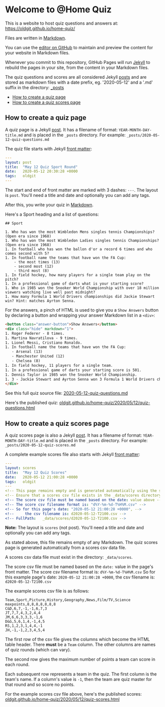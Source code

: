 # Welcome to @Home Quiz

This is a website to host quiz questions and answers at: <https://oldgit.github.io/home-quiz/>

Files are written in [Markdown](https://guides.github.com/features/mastering-markdown/).

You can use the [editor on GitHub](https://github.com/oldgit/home-quiz/edit/master/README.md)
to maintain and preview the content for your website in Markdown files.

Whenever you commit to this repository, GitHub Pages will run [Jekyll](https://jekyllrb.com/)
to rebuild the pages in your site, from the content in your Markdown files.

The quiz questions and scores are all considered Jekyll [posts](https://jekyllrb.com/docs/posts/)
and are stored as markdown files with a date prefix, eg. '2020-05-12' and a '.md' suffix in the
directory: [\_posts](\_posts/)

* [How to create a quiz page](#how-to-create-a-quiz-page)
* [How to create a quiz scores page](#how-to-create-a-quiz-scores-page)

## How to create a quiz page

A quiz page is a Jekyll [post](https://jekyllrb.com/docs/posts).
It has a filename of format: `YEAR-MONTH-DAY-title.md` and is placed in the `_posts` directory.
For example: `_posts/2020-05-12-quiz-questions.md`

The quiz file starts with Jekyll [front matter](https://jekyllrb.com/docs/front-matter/):

```yaml
---
layout: post
title:  "May 12 Quiz Sport Round"
date:   2020-05-12 20:30:28 +0000
tags:   oldgit
---
```

The start and end of front matter are marked with 3 dashes: `---`. The layout is `post`.
You'll need a title and date and optionally you can add any tags.

After this, you write your quiz in [Markdown](https://help.github.com/en/github/writing-on-github/basic-writing-and-formatting-syntax).

Here's a Sport heading and a list of questions:

```text
## Sport

1. Who has won the most Wimbledon Mens singles tennis Championships? (Open era since 1968)
1. Who has won the most Wimbledon Ladies singles tennis Championships? (Open era since 1968)
1. In football who has won the ballon d'or a record 6 times and who comes second with 5?
1. In football name the teams that have won the FA Cup:
    - the most times (13)
    - second most (12)
    - third most (8)
1. In field hockey, how many players for a single team play on the pitch?
1. In a professional game of darts what is your starting score?
1. Who in 1985 won the Snooker World Championship with over 18 million viewers watching live well past midnight?
1. How many Formula 1 World Drivers championships did Jackie Stewart win? Hint: matches Ayrton Senna.
```

For the answers, a pinch of HTML is used to give you a `Show Answers` button by declaring a button
and wrapping your answer Markdown list in a `<div>`:

```html
<button class="answer-button">Show Answers</button>
<div class="hide" markdown="1">
1. Roger Federer - 8 times.
1. Martina Navratilova - 9 times.
1. Lionel Messi, Cristiano Ronaldo.
1. In football name the teams that have won the FA Cup:
   - Arsenal (13)
   - Manchester United (12)
   - Chelsea (8)
1. In field hockey, 11 players for a single team.
1. In a professional game of darts your starting score is 501.
1. Dennis Taylor in 1985 won the Snooker World Championship.
1. 3 - Jackie Stewart and Ayrton Senna won 3 Formula 1 World Drivers championships.
</div>
```

See this full quiz source file: [2020-05-12-quiz-questions.md](https://raw.githubusercontent.com/oldgit/home-quiz/master/_posts/2020-05-12-quiz-questions.md)

Here's the published quiz: [oldgit.github.io/home-quiz/2020/05/12/quiz-questions.html](https://oldgit.github.io/home-quiz/2020/05/12/quiz-questions.html)

## How to create a quiz scores page

A quiz scores page is also a Jekyll [post](https://jekyllrb.com/docs/posts).
It has a filename of format: `YEAR-MONTH-DAY-title.md` and is placed in the `_posts` directory.
For example: `_posts/2020-05-12-quiz-scores.md`

A complete example scores file also starts with Jekyll [front matter](https://jekyllrb.com/docs/front-matter/):

```yaml
---
layout: scores
title:  "May 12 Quiz Scores"
date:   2020-05-12 21:00:28 +0000
tags:   oldgit
---
<!-- This page remains empty and is generated automatically using the scores csv file. -->
<!-- Ensure that a scores csv file exists in the _data/scores directory. -->
<!-- The score csv file must be named based on the date: value above -->
<!-- The score csv filename format is: "d%Y-%m-%d-T%H%M.csv" -->
<!-- So for this page's date: "2020-05-12 21:00:28 +0000", -->
<!--     the csv filename is: d2020-05-12-T2100.csv -->
<!-- FullPath:   _data/scores/d2020-05-12-T2100.csv -->
```

**Note:** The layout is `scores` (not post). You'll need a title and date and optionally you can add any tags.

As stated above, this file remains empty of any Markdown.
The quiz scores page is generated automatically from a scores csv data file.

A scores csv data file must exist in the directory: `_data/scores`.

The score csv file must be named based on the `date:` value in the page's front matter.
The score csv filename format is: `d%Y-%m-%d-T%H%M.csv`
So for this example page's date: `2020-05-12 21:00:28 +0000`, the csv filename is: `d2020-05-12-T2100.csv`

The example scores csv file is as follows:

```text
Team,Sport,Picture,History,Geography,News,Film/TV,Science
maxpoints,8,8,8,8,8,8,8
C&D,6,7,-1,-1,6,7,3
JT,7,7,4,3,2,4,4
JM,6,6,3,3,3,-1,6
D&G,5,6,1,4,-1,4,5
RS,1,2,3,1,4,4,-1
JH,-1,-1,2,3,4,5,4
```

The first row of the csv file gives the columns which become the HTML table header.
There **must** be a `Team` column. The other columns are names of quiz rounds (which can vary).

The second row gives the maximum number of points a team can score in each round.

Each subsequent row represents a team in the quiz. The first column is the team's name.
If a column's value is `-1`, then the team are quiz master for that round and so score no points.

For the example scores csv file above, here's the published scores: [oldgit.github.io/home-quiz/2020/05/12/quiz-scores.html](https://oldgit.github.io/home-quiz/2020/05/12/quiz-scores.html)
